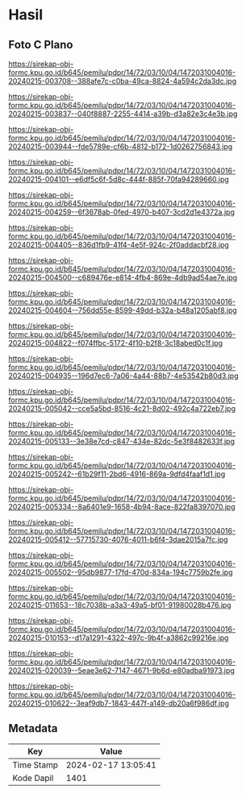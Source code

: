 # Hasil

## Foto C Plano

https://sirekap-obj-formc.kpu.go.id/b645/pemilu/pdpr/14/72/03/10/04/1472031004016-20240215-003708--388afe7c-c0ba-49ca-8824-4a594c2da3dc.jpg

https://sirekap-obj-formc.kpu.go.id/b645/pemilu/pdpr/14/72/03/10/04/1472031004016-20240215-003837--040f8887-2255-4414-a39b-d3a82e3c4e3b.jpg

https://sirekap-obj-formc.kpu.go.id/b645/pemilu/pdpr/14/72/03/10/04/1472031004016-20240215-003944--fde5789e-cf6b-4812-b172-1d0262756843.jpg

https://sirekap-obj-formc.kpu.go.id/b645/pemilu/pdpr/14/72/03/10/04/1472031004016-20240215-004101--e6df5c6f-5d8c-444f-885f-70fa94289660.jpg

https://sirekap-obj-formc.kpu.go.id/b645/pemilu/pdpr/14/72/03/10/04/1472031004016-20240215-004259--6f3678ab-0fed-4970-b407-3cd2d1e4372a.jpg

https://sirekap-obj-formc.kpu.go.id/b645/pemilu/pdpr/14/72/03/10/04/1472031004016-20240215-004405--836d1fb9-41f4-4e5f-924c-2f0addacbf28.jpg

https://sirekap-obj-formc.kpu.go.id/b645/pemilu/pdpr/14/72/03/10/04/1472031004016-20240215-004500--c689476e-e814-4fb4-869e-4db9ad54ae7e.jpg

https://sirekap-obj-formc.kpu.go.id/b645/pemilu/pdpr/14/72/03/10/04/1472031004016-20240215-004604--756dd55e-8599-49dd-b32a-b48a1205abf8.jpg

https://sirekap-obj-formc.kpu.go.id/b645/pemilu/pdpr/14/72/03/10/04/1472031004016-20240215-004822--f074ffbc-5172-4f10-b2f8-3c18abed0c1f.jpg

https://sirekap-obj-formc.kpu.go.id/b645/pemilu/pdpr/14/72/03/10/04/1472031004016-20240215-004935--196d7ec6-7a06-4a44-88b7-4e53542b80d3.jpg

https://sirekap-obj-formc.kpu.go.id/b645/pemilu/pdpr/14/72/03/10/04/1472031004016-20240215-005042--cce5a5bd-8516-4c21-8d02-492c4a722eb7.jpg

https://sirekap-obj-formc.kpu.go.id/b645/pemilu/pdpr/14/72/03/10/04/1472031004016-20240215-005133--3e38e7cd-c847-434e-82dc-5e3f8482633f.jpg

https://sirekap-obj-formc.kpu.go.id/b645/pemilu/pdpr/14/72/03/10/04/1472031004016-20240215-005242--61b29f11-2bd6-4916-869a-9dfd4faaf1d1.jpg

https://sirekap-obj-formc.kpu.go.id/b645/pemilu/pdpr/14/72/03/10/04/1472031004016-20240215-005334--8a6401e9-1658-4b94-8ace-822fa8397070.jpg

https://sirekap-obj-formc.kpu.go.id/b645/pemilu/pdpr/14/72/03/10/04/1472031004016-20240215-005412--57715730-4076-4011-b6f4-3dae2015a7fc.jpg

https://sirekap-obj-formc.kpu.go.id/b645/pemilu/pdpr/14/72/03/10/04/1472031004016-20240215-005502--95db9877-17fd-470d-834a-194c7759b2fe.jpg

https://sirekap-obj-formc.kpu.go.id/b645/pemilu/pdpr/14/72/03/10/04/1472031004016-20240215-011653--18c7038b-a3a3-49a5-bf01-91980028b476.jpg

https://sirekap-obj-formc.kpu.go.id/b645/pemilu/pdpr/14/72/03/10/04/1472031004016-20240215-010153--d17a1291-4322-497c-9b4f-a3862c99216e.jpg

https://sirekap-obj-formc.kpu.go.id/b645/pemilu/pdpr/14/72/03/10/04/1472031004016-20240215-020039--5eae3e62-7147-4671-9b6d-e80adba91973.jpg

https://sirekap-obj-formc.kpu.go.id/b645/pemilu/pdpr/14/72/03/10/04/1472031004016-20240215-010622--3eaf9db7-1843-447f-a149-db20a6f986df.jpg


## Metadata

| Key        | Value               |
| ---------- | ------------------- |
| Time Stamp | 2024-02-17 13:05:41 |
| Kode Dapil | 1401                |



